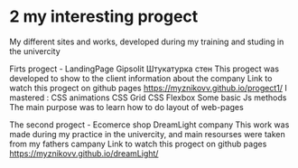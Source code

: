 # 2 my interesting progect 
My different sites and works, developed during my training and studing in the univercity

Firts progect - LandingPage Gipsolit Штукатурка стен 
This progect was developed to show to the client information about the company
Link to watch this progect on github pages https://myznikovv.github.io/progect1/
I mastered :
  CSS animations
  CSS Grid
  CSS Flexbox
  Some basic Js methods
The main purpose was to learn how to do layout of web-pages

The second progect - Ecomerce shop DreamLight company 
This work was made during my practice in the univercity, and main resourses were taken from my fathers campany 
Link to watch this progect on github pages https://myznikovv.github.io/dreamLight/
